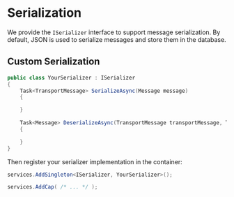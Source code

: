 # Serialization

We provide the `ISerializer` interface to support message serialization. By default, JSON is used to serialize messages and store them in the database.

## Custom Serialization

```C#
public class YourSerializer : ISerializer
{
    Task<TransportMessage> SerializeAsync(Message message)
    {

    }
 
    Task<Message> DeserializeAsync(TransportMessage transportMessage, Type valueType)
    {

    }
}
```

Then register your serializer implementation in the container:

```C#
services.AddSingleton<ISerializer, YourSerializer>();

services.AddCap( /* ... */ );
```
